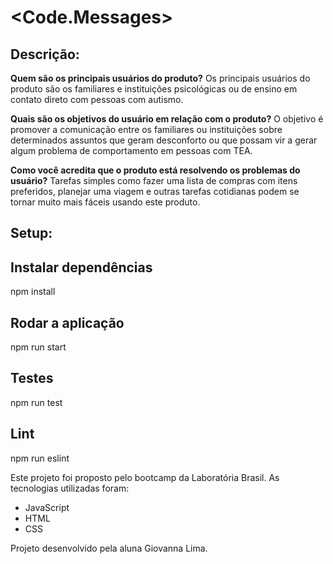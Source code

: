 # <Code.Messages>  

## Descrição:
**Quem são os principais usuários do produto?**
Os principais usuários do produto são os familiares e instituições psicológicas ou de ensino em contato direto com pessoas com autismo.
 
**Quais são os objetivos do usuário em relação com o produto?**
O objetivo é promover a comunicação entre os familiares ou instituições sobre determinados assuntos que geram desconforto ou que possam vir a gerar algum problema de comportamento em pessoas com TEA.

**Como você acredita que o produto está resolvendo os problemas do usuário?**
Tarefas simples como fazer uma lista de compras com itens preferidos, planejar uma viagem e outras tarefas cotidianas podem se tornar muito mais fáceis usando este produto.

## Setup:
 ## Instalar dependências
 npm install
 ## Rodar a aplicação
 npm run start
 ## Testes
 npm run test
 ## Lint
 npm run eslint  
   
 Este projeto foi proposto pelo bootcamp da Laboratória Brasil.
As tecnologias utilizadas foram:  
- JavaScript  
- HTML  
- CSS  
  
Projeto desenvolvido pela aluna Giovanna Lima.
